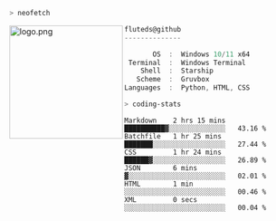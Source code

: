 ```zsh
> neofetch
```

<!--img align="left" src="https://github.com/fluteds.png" alt="logo.png" width="200"/>-->
<img align="left" src="https://external-content.duckduckgo.com/iu/?u=https%3A%2F%2F78.media.tumblr.com%2F975fca5f82161b190efdcaa05ffbd4ec%2Ftumblr_p6q6m9TJF01x3p3jmo1_500.png&f=1&nofb=1" alt="logo.png" width="200"/>

```csharp
fluteds@github
--------------

       OS  :  Windows 10/11 x64
 Terminal  :  Windows Terminal
    Shell  :  Starship
   Scheme  :  Gruvbox
Languages  :  Python, HTML, CSS
```

```zsh
> coding-stats
```

<!--START_SECTION:waka-->

```text
Markdown    2 hrs 15 mins   ██████████▓░░░░░░░░░░░░░░   43.16 %
Batchfile   1 hr 25 mins    ███████░░░░░░░░░░░░░░░░░░   27.44 %
CSS         1 hr 24 mins    ██████▓░░░░░░░░░░░░░░░░░░   26.89 %
JSON        6 mins          ▓░░░░░░░░░░░░░░░░░░░░░░░░   02.01 %
HTML        1 min           ░░░░░░░░░░░░░░░░░░░░░░░░░   00.46 %
XML         0 secs          ░░░░░░░░░░░░░░░░░░░░░░░░░   00.04 %
```

<!--END_SECTION:waka-->
